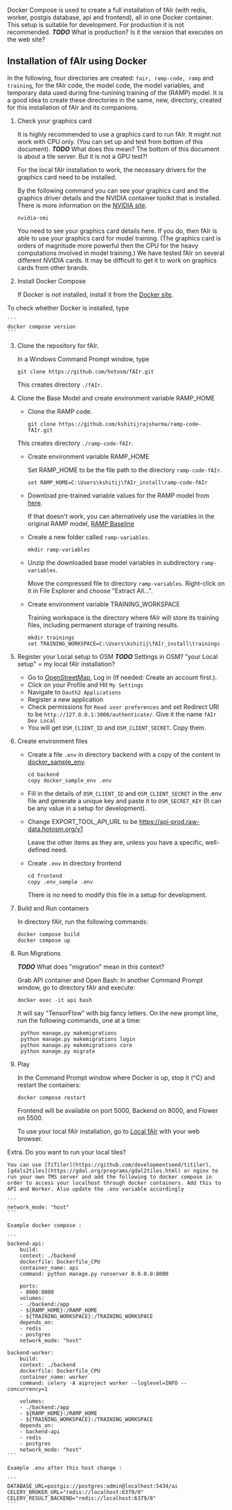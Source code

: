 Docker Compose is used to create a full installation of fAIr (with redis, worker, postgis database, api and frontend), all in one Docker container. This setup is suitable for development. For production it is not recommended. ***TODO*** What is production? Is it the version that executes on the web site?

## Installation of fAIr using Docker

In the following, four directories are created: ```fair, ramp-code, ramp``` and ```training```, for the fAIr code, the model code, the model variables, and temporary data used during fine-tunining training of the (RAMP) model. It is a good idea to create these directories in the same, new, directory, created for this installation of fAIr and its companions.

1. Check your graphics card

    It is highly recommended to use a graphics card to run fAIr. It might not work with CPU only. (You can set up and test from bottom of this document). ***TODO*** What does this mean? The bottom of this document is about a tile server. But it is not a GPU test?!  

    For the local fAIr installation to work, the necessary drivers for the graphics card need to be installed.

    By the following command you can see your graphics card and the graphics driver details and the NVIDIA container toolkit that is installed. There is more information on the [NVIDIA site](https://docs.nvidia.com/datacenter/cloud-native/container-toolkit/latest/install-guide.html).

    ```
    nvidia-smi
    ```

    You need to see your graphics card details here. If you do, then fAIr is able to use your graphics card for model training. (The graphics card is orders of magnitude more powerful then the CPU for the heavy computations involved in model training.) We have tested fAIr on several different NVIDIA cards. It may be difficult to get it to work on graphics cards from other brands.

2. Install Docker Compose

    If Docker is not installed, install it from the [Docker site](https://docs.docker.com/engine/install/).

To check whether Docker is installed, type 

    ```
    docker compose version
    ```

3. Clone the repository for fAIr.

    In a Windows Command Prompt window, type 

    ```
    git clone https://github.com/hotosm/fAIr.git
    ```

    This creates directory ```./fAIr```.

4. Clone the Base Model and create environment variable RAMP_HOME

    - Clone the RAMP code. 

        ```
        git clone https://github.com/kshitijrajsharma/ramp-code-fAIr.git 
        ```

    This creates directory ```./ramp-code-fAIr```.

    - Create environment variable RAMP_HOME 

        Set RAMP_HOME to be the file path to the directory ```ramp-code-fAIr```. 

        ```
        set RAMP_HOME=C:\Users\kshitij\fAIr_install\ramp-code-fAIr
        ```

    - Download pre-trained variable values for the RAMP model from [here](https://drive.google.com/file/d/1YQsY61S_rGfJ_f6kLQq4ouYE2l3iRe1k/view). 

        If that doesn't work, you can alternatively use the variables in the original RAMP model, [RAMP Baseline](https://github.com/radiantearth/model_ramp_baseline/tree/main/data/input/checkpoint.tf)

    - Create a new folder called ```ramp-variables```.

        ```
        mkdir ramp-variables
        ```

    - Unzip the downloaded base model variables in subdirectory ```ramp-variables```.

        Move the compressed file to directory ```ramp-variables```. Right-click on it in File Explorer and choose "Extract All...". 

    - Create environment variable TRAINING_WORKSPACE

        Training workspace is the directory where fAIr will store its training files, including permanent storage of training results.

        ```
        mkdir trainings
        set TRAINING_WORKSPACE=C:\Users\kshitij\fAIr_install\trainings
        ```

5. Register your Local setup to OSM ***TODO*** Settings in OSM? "your Local setup" = my local fAIr installation?

    - Go to [OpenStreetMap](https://www.openstreetmap.org/), Log in (If needed: Create an account first.).
    - Click on your Profile and Hit ```My Settings```
    - Navigate to ```Oauth2 Applications```
    - Register a new application 
    - Check permissions for ```Read user preferences``` and set Redirect URI to be ```http://127.0.0.1:3000/authenticate/```. Give it the name  ```fAIr Dev Local```
    - You will get ```OSM_CLIENT_ID``` and ```OSM_CLIENT_SECRET```. Copy them. 

6. Create environment files
 
    - Create a file ```.env``` in directory backend with a copy of the content in [docker_sample_env](../backend/docker_sample_env).
 
        ```
        cd backend
        copy docker_sample_env .env
        ```

    - Fill in the details of ```OSM_CLIENT_ID``` and ```OSM_CLIENT_SECRET``` in the .env file and generate a unique key and paste it to ```OSM_SECRET_KEY``` (It can be any value in a setup for development).

    - Change EXPORT_TOOL_API_URL to be https://api-prod.raw-data.hotosm.org/v1 
    
        Leave the other items as they are, unless you have a specific, well-defined need.

    - Create ```.env``` in  directory frontend

        ```
        cd frontend
        copy .env_sample .env
        ```

        There is no need to modify this file in a setup for development.
    
7. Build and Run containers 

    In directory fAIr, run the following commands:

    ```
    docker compose build
    docker compose up
    ```

8. Run Migrations

    ***TODO*** What does "migration" mean in this context?

    Grab API container and Open Bash: In another Command Prompt window, go to directory fAIr and execute: 

    ```
    docker exec -it api bash
    ```

    It will say "TensorFlow" with big fancy letters. On the new prompt line, run the following commands, one at a time:

        python manage.py makemigrations
        python manage.py makemigrations login
        python manage.py makemigrations core
        python manage.py migrate

9. Play 

    In the Command Prompt window where Docker is up, stop it (^C) and restart the containers: 

    ```
    docker compose restart
    ```

    Frontend will be available on port 5000, Backend on 8000, and Flower on 5500. 

    To use your local fAIr installation, go to [Local fAIr](http://127.0.0.1:3000) with your web browser.

Extra. Do you want to run your local tiles? 

    You can use [TiTiler](https://github.com/developmentseed/titiler), [gdals2tiles](https://gdal.org/programs/gdal2tiles.html) or nginx to run your own TMS server and add the following to docker compose in order to access your localhost through docker containers. Add this to API and Worker. Also update the .env variable accordingly 

    ```
    network_mode: "host"
    ```

    Example docker compose : 

    ```
    backend-api:
        build:
        context: ./backend
        dockerfile: Dockerfile_CPU
        container_name: api
        command: python manage.py runserver 0.0.0.0:8000

        ports:
        - 8000:8000
        volumes:
        - ./backend:/app
        - ${RAMP_HOME}:/RAMP_HOME
        - ${TRAINING_WORKSPACE}:/TRAINING_WORKSPACE
        depends_on:
        - redis
        - postgres
        network_mode: "host"

    backend-worker:
        build:
        context: ./backend
        dockerfile: Dockerfile_CPU
        container_name: worker
        command: celery -A aiproject worker --loglevel=INFO --concurrency=1

        volumes:
        - ./backend:/app
        - ${RAMP_HOME}:/RAMP_HOME
        - ${TRAINING_WORKSPACE}:/TRAINING_WORKSPACE
        depends_on:
        - backend-api
        - redis
        - postgres
        network_mode: "host"
    ```

    Example .env after this host change : 

    ```
    DATABASE_URL=postgis://postgres:admin@localhost:5434/ai
    CELERY_BROKER_URL="redis://localhost:6379/0"
    CELERY_RESULT_BACKEND="redis://localhost:6379/0"
    ```